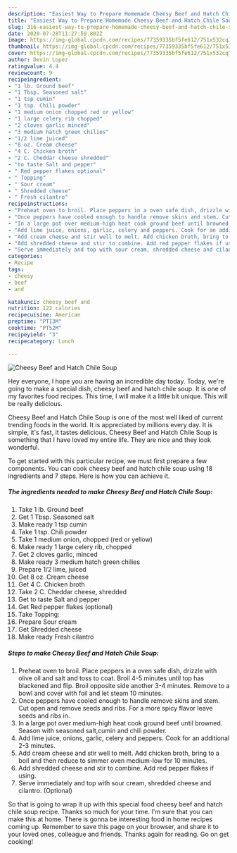 ```yaml
---
description: "Easiest Way to Prepare Homemade Cheesy Beef and Hatch Chile Soup"
title: "Easiest Way to Prepare Homemade Cheesy Beef and Hatch Chile Soup"
slug: 316-easiest-way-to-prepare-homemade-cheesy-beef-and-hatch-chile-soup
date: 2020-07-28T11:27:59.802Z
image: https://img-global.cpcdn.com/recipes/77359335bf5fe612/751x532cq70/cheesy-beef-and-hatch-chile-soup-recipe-main-photo.jpg
thumbnail: https://img-global.cpcdn.com/recipes/77359335bf5fe612/751x532cq70/cheesy-beef-and-hatch-chile-soup-recipe-main-photo.jpg
cover: https://img-global.cpcdn.com/recipes/77359335bf5fe612/751x532cq70/cheesy-beef-and-hatch-chile-soup-recipe-main-photo.jpg
author: Devin Lopez
ratingvalue: 4.4
reviewcount: 9
recipeingredient:
- "1 lb. Ground beef"
- "1 Tbsp. Seasoned salt"
- "1 tsp cumin"
- "1 tsp. Chili powder"
- "1 medium onion chopped red or yellow"
- "1 large celery rib chopped"
- "2 cloves garlic minced"
- "3 medium hatch green chilies"
- "1/2 lime juiced"
- "8 oz. Cream cheese"
- "4 C. Chicken broth"
- "2 C. Cheddar cheese shredded"
- "to taste Salt and pepper"
- " Red pepper flakes optional"
- " Topping"
- " Sour cream"
- " Shredded cheese"
- " Fresh cilantro"
recipeinstructions:
- "Preheat oven to broil. Place peppers in a oven safe dish, drizzle with olive oil and salt and toss to coat. Broil 4-5 minutes until top has blackened and flip. Broil opposite side another 3-4 minutes. Remove to a bowl and cover with foil and let steam 10 minutes."
- "Once peppers have cooled enough to handle remove skins and stem. Cut open and remove seeds and ribs. For a more spicy flavor leave seeds and ribs in."
- "In a large pot over medium-high heat cook ground beef until browned. Season with seasoned salt,cumin and chili powder."
- "Add lime juice, onions, garlic, celery and peppers. Cook for an additional 2-3 minutes."
- "Add cream cheese and stir well to melt. Add chicken broth, bring to a boil and then reduce to simmer oven medium-low for 10 minutes."
- "Add shredded cheese and stir to combine. Add red pepper flakes if using."
- "Serve immediately and top with sour cream, shredded cheese and cilantro. (Optional)"
categories:
- Recipe
tags:
- cheesy
- beef
- and

katakunci: cheesy beef and 
nutrition: 122 calories
recipecuisine: American
preptime: "PT13M"
cooktime: "PT52M"
recipeyield: "3"
recipecategory: Lunch

---
```



![Cheesy Beef and Hatch Chile Soup](https://img-global.cpcdn.com/recipes/77359335bf5fe612/751x532cq70/cheesy-beef-and-hatch-chile-soup-recipe-main-photo.jpg)

Hey everyone, I hope you are having an incredible day today. Today, we're going to make a special dish, cheesy beef and hatch chile soup. It is one of my favorites food recipes. This time, I will make it a little bit unique. This will be really delicious.

Cheesy Beef and Hatch Chile Soup is one of the most well liked of current trending foods in the world. It is appreciated by millions every day. It is simple, it's fast, it tastes delicious. Cheesy Beef and Hatch Chile Soup is something that I have loved my entire life. They are nice and they look wonderful.




To get started with this particular recipe, we must first prepare a few components. You can cook cheesy beef and hatch chile soup using 18 ingredients and 7 steps. Here is how you can achieve it.

<!--inarticleads1-->

##### The ingredients needed to make Cheesy Beef and Hatch Chile Soup:

1. Take 1 lb. Ground beef
1. Get 1 Tbsp. Seasoned salt
1. Make ready 1 tsp cumin
1. Take 1 tsp. Chili powder
1. Take 1 medium onion, chopped (red or yellow)
1. Make ready 1 large celery rib, chopped
1. Get 2 cloves garlic, minced
1. Make ready 3 medium hatch green chilies
1. Prepare 1/2 lime, juiced
1. Get 8 oz. Cream cheese
1. Get 4 C. Chicken broth
1. Take 2 C. Cheddar cheese, shredded
1. Get to taste Salt and pepper
1. Get  Red pepper flakes (optional)
1. Take  Topping:
1. Prepare  Sour cream
1. Get  Shredded cheese
1. Make ready  Fresh cilantro




<!--inarticleads2-->

##### Steps to make Cheesy Beef and Hatch Chile Soup:

1. Preheat oven to broil. Place peppers in a oven safe dish, drizzle with olive oil and salt and toss to coat. Broil 4-5 minutes until top has blackened and flip. Broil opposite side another 3-4 minutes. Remove to a bowl and cover with foil and let steam 10 minutes.
1. Once peppers have cooled enough to handle remove skins and stem. Cut open and remove seeds and ribs. For a more spicy flavor leave seeds and ribs in.
1. In a large pot over medium-high heat cook ground beef until browned. Season with seasoned salt,cumin and chili powder.
1. Add lime juice, onions, garlic, celery and peppers. Cook for an additional 2-3 minutes.
1. Add cream cheese and stir well to melt. Add chicken broth, bring to a boil and then reduce to simmer oven medium-low for 10 minutes.
1. Add shredded cheese and stir to combine. Add red pepper flakes if using.
1. Serve immediately and top with sour cream, shredded cheese and cilantro. (Optional)




So that is going to wrap it up with this special food cheesy beef and hatch chile soup recipe. Thanks so much for your time. I'm sure that you can make this at home. There is gonna be interesting food in home recipes coming up. Remember to save this page on your browser, and share it to your loved ones, colleague and friends. Thanks again for reading. Go on get cooking!
